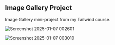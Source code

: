 ## Image Gallery Project

Image Gallery mini-project from my Tailwind course.

![Screenshot 2025-01-07 002601](https://github.com/user-attachments/assets/71c426ec-059c-4958-9e8a-238305bc24e2)

![Screenshot 2025-01-07 003010](https://github.com/user-attachments/assets/b2d0c451-5a78-4890-be49-11f6ceb02ec8)


